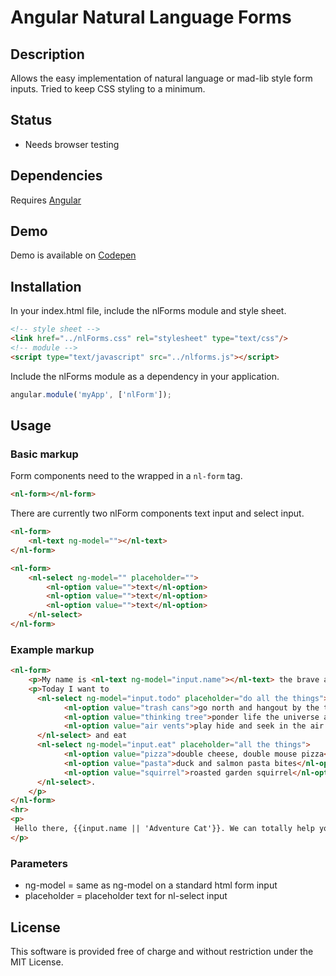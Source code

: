 # Angular Natural Language Forms

## Description

Allows the easy implementation of natural language or mad-lib style form inputs. Tried to keep CSS styling to a minimum.

## Status

* Needs browser testing

## Dependencies 

Requires [Angular](https://github.com/angular/angular)

## Demo

Demo is available on [Codepen](http://codepen.io/richshaw/pen/ZObvqE)

## Installation

In your index.html file, include the nlForms module and style sheet.

```html
<!-- style sheet -->
<link href="../nlForms.css" rel="stylesheet" type="text/css"/>
<!-- module -->
<script type="text/javascript" src="../nlforms.js"></script>
```

Include the nlForms module as a dependency in your application.

```javascript
angular.module('myApp', ['nlForm']);
```

## Usage

### Basic markup

Form components need to the wrapped in a ```nl-form``` tag.

```html
<nl-form></nl-form>
```

There are currently two nlForm components text input and select input.

```html
<nl-form>
    <nl-text ng-model=""></nl-text>
</nl-form>
```

```html
<nl-form>
    <nl-select ng-model="" placeholder="">
        <nl-option value="">text</nl-option>
        <nl-option value="">text</nl-option>
        <nl-option value="">text</nl-option>
    </nl-select>
</nl-form>
```

### Example markup

```html
<nl-form>
    <p>My name is <nl-text ng-model="input.name"></nl-text> the brave adventure cat!</p>
    <p>Today I want to 
      <nl-select ng-model="input.todo" placeholder="do all the things">
            <nl-option value="trash cans">go north and hangout by the trash cans</nl-option>
            <nl-option value="thinking tree">ponder life the universe and everything</nl-option>
            <nl-option value="air vents">play hide and seek in the air vents</nl-option>
      </nl-select> and eat 
      <nl-select ng-model="input.eat" placeholder="all the things">
            <nl-option value="pizza">double cheese, double mouse pizza</nl-option>
            <nl-option value="pasta">duck and salmon pasta bites</nl-option>
            <nl-option value="squirrel">roasted garden squirrel</nl-option>
      </nl-select>.
    </p>
</nl-form>
<hr>
<p>
 Hello there, {{input.name || 'Adventure Cat'}}. We can totally help you find some {{ input.eat.value || 'foodz' }} to eat by the {{ input.todo.value || 'cat box' }}.
</p>
```

### Parameters

* ng-model = same as ng-model on a standard html form input
* placeholder = placeholder text for nl-select input


## License

This software is provided free of charge and without restriction under the MIT License.